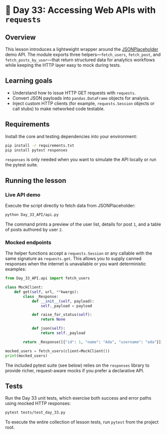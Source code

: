 # 📘 Day 33: Accessing Web APIs with `requests`

## Overview
This lesson introduces a lightweight wrapper around the
[JSONPlaceholder](https://jsonplaceholder.typicode.com/) demo API. The module
exports three helpers—`fetch_users`, `fetch_post`, and `fetch_posts_by_user`—that
return structured data for analytics workflows while keeping the HTTP layer easy
to mock during tests.

## Learning goals
- Understand how to issue HTTP GET requests with `requests`.
- Convert JSON payloads into `pandas.DataFrame` objects for analysis.
- Inject custom HTTP clients (for example, `requests.Session` objects or call
  stubs) to make networked code testable.

## Requirements
Install the core and testing dependencies into your environment:

```bash
pip install -r requirements.txt
pip install pytest responses
```

`responses` is only needed when you want to simulate the API locally or run the
pytest suite.

## Running the lesson
### Live API demo
Execute the script directly to fetch data from JSONPlaceholder:

```bash
python Day_33_API/api.py
```

The command prints a preview of the user list, details for post `1`, and a table
of posts authored by user `2`.

### Mocked endpoints
The helper functions accept a `requests.Session` or any callable with the same
signature as `requests.get`. This allows you to supply canned responses when the
internet is unavailable or you want deterministic examples:

```python
from Day_33_API.api import fetch_users

class MockClient:
    def get(self, url, **kwargs):
        class _Response:
            def __init__(self, payload):
                self._payload = payload

            def raise_for_status(self):
                return None

            def json(self):
                return self._payload

        return _Response([{"id": 1, "name": "Ada", "username": "ada"}])

mocked_users = fetch_users(client=MockClient())
print(mocked_users)
```

The included pytest suite (see below) relies on the `responses` library to
provide richer, request-aware mocks if you prefer a declarative API.

## Tests
Run the Day 33 unit tests, which exercise both success and error paths using
mocked HTTP responses:

```bash
pytest tests/test_day_33.py
```

To execute the entire collection of lesson tests, run `pytest` from the project
root.
